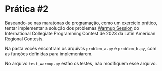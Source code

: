 # Prática #2

Baseando-se nas maratonas de programação, como um exercício prático, tentar implementar a solução dos problemas [Warmup Session](https://maratona.sbc.org.br/eventos/2023/Nacional/warmup/warmup.pdf) do   International Collegiate Programming Contest de 2023 da Latin American Regional Contests.

Na pasta vocês encontram os arquivos `problem_a.py` e `problem_b.py`, com as funções definidas para implementarem.

No arquivo `test_warmup.py` estão os testes, não modifiquem esse arquivo.
